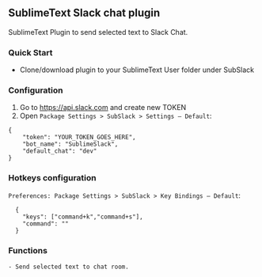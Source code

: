 ## SublimeText Slack chat plugin

SublimeText Plugin to send selected text to Slack Chat.

### Quick Start
- Clone/download plugin to your SublimeText User folder under SubSlack

### Configuration

 1. Go to https://api.slack.com and create new TOKEN
 2. Open `Package Settings > SubSlack > Settings – Default`:

```
{
    "token": "YOUR_TOKEN_GOES_HERE",
    "bot_name": "SublimeSlack",
    "default_chat": "dev"
}
``` 

### Hotkeys configuration
`Preferences: Package Settings > SubSlack > Key Bindings – Default`:

```
  {
    "keys": ["command+k","command+s"],    
    "command": ""
  }
```

### Functions

	- Send selected text to chat room.
